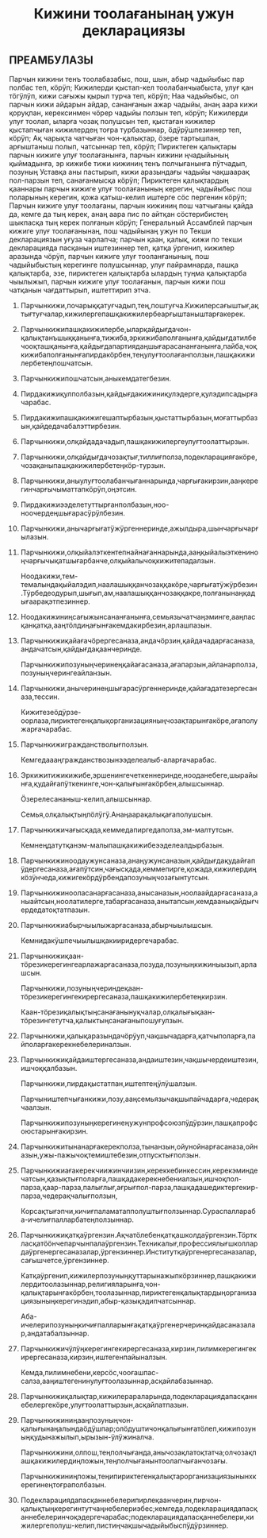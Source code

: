 <h1 align='center'>Кижини тоолағанынаң ужун декларациязы</h1>
<h2>ПРЕАМБУЛАЗЫ</h2>
<p>Парчын кижини тенъ тоолабазабыс, пош, шын, абыр чадыйыбыс пар полбас теп, кӧрӱп;
Кижилерди қыстап-кел тоолабанчыабыста, улуғ  қан тӧгӱлӱп, кижи сағыжы қырыл турча теп, кӧрӱп;
Наа чадыйыбыс, ол парчын кижи айдарын айдар, сананғанын ажар чадыйы, анаң аара кижи қоруқпан, керексинмен чӧрер чадыйы ползын теп, кӧрӱп;
Кижилерди улуғ тоолап, ыларға чозақ полушсын теп,  қыстаған кижилер қыстапчыған кижилердең тоғра турбазыннар, ӧдӱрӱшпезиннер теп, кӧрӱп;
Ақ чарықта чатчыған чон-қалықтар, ӧзере тартышпан, арғыштаныш полып, чатсыннар теп, кӧрӱп;
Пириктеген қалықтары парчын кижиге улуғ тоолағанынға, парчын кижини ңчадыйының қыймадынға, эр кижибе тижи кижиниң тенъ полчығанынға пӱтчадып,   позуның Уставқа аны пастырып, кижи аразындағы чадыйы чақшаарақ пол-парзын теп, санағанмысқа кӧрӱп;
Пириктеген  қалықтардың қааннары парчын кижиге улуғ тоолағанының  керегин, чадыйыбыс пош поларының керегин, қожа қатыш-келип иштерге сӧс пергенин кӧрӱп;
Парчын кижиге улуғ тоолағаны, парчын кижиниң пош чатчығаны қайда да, кемге да тың керек, анаң аара пис по айтқан сӧстерибистең шыкпасқа тың керек полғанын кӧрӱп;
Генеральный Ассамблей
парчын кижиге улуғ тоолағанынаң, пош чадыйынаң ужун по Текши декларациязын уғуза чарлапча; парчын қаан, қалық, кижи по текши декларацияда пасқанын иштезиннер теп, қатқа ӱргенип, кижилер аразында чӧрӱп, парчын кижиге улуғ тооланғанының, пош чадыйыбыстың керегинге полушсыннар,  улуғ пайрамнарда, пашқа  қалықтарба, эзе, пириктеген қалықтарба ылардың туңма қалықтарба чыылыжып, парчын кижиге улуғ тоолағанын, парчын кижи пош чатқанын чағдаттырып, иштеттирип этча.</p>
<ol>
  <li>
    <p>Парчынкижи,почарыққатуғчадып,тең,поштуғча.Кижилерсағыштығ,ақтығтуғчалар,кижилергепашқакижилербеарғыштаныштарғакерек.</p>
  </li>
  <li>
    <p>Парчынкижипашқакижилербе,ыларқайдығдачон-қалықтанъшыққанынға,тижиба,эркижибаполғанынға,қайдығдатилбечооқташқанынға,қайдығдапартиядаңшығарасананғанынға,пайба,чоқкижибаполғанынғапирдакӧрбен,теңулуғтоолағанползын,пашқакижилербетеңпошчатсын.</p>
  </li>
  <li>
    <p>Парчынкижипошчатсын,аныкемдатегбезин.</p>
  </li>
  <li>
    <p>Пирдакижиқулполбазын,қайдығдакижиниқулэдерге,қулэдипсадырғачарабас.</p>
  </li>
  <li>
    <p>Пирдакижипашқакижигешаптырбазын,қыстаттырбазын,моғаттырбазын,қайдедачабалэттирбезин.</p>
  </li>
  <li>
    <p>Парчынкижи,олқайдадачадып,пашқакижилергеулуғтоолаттырзын.</p>
  </li>
  <li>
    <p>Парчынкижи,олқайдығдачозақтығ,тиллиғполза,подекларацияғакӧре,чозақаныпашқакижилербетеңкӧр-турзын.</p>
  </li>
  <li>
    <p>Парчынкижи,аныулуғтоолабанчығаннарында,чарғығакирзин,ааңкерегинчарғычыматтапкӧрӱп,оңэтсин.</p>
  </li>
  <li>
    <p>Пирдакижиээделетуттырғанполбазын,ноо-ноочердеңшығарасӱрӱлбезин.</p>
  </li>
  <li>
    <p>Парчынкижи,анычарғығатӱжӱргеннеринде,ажылдыра,шынчарғычарғылазын.</p>
  </li>
  <li>
    <p>Парчынкижи,олқыйалэткентепнайнағаннарында,ааңқыйалыэткениноңчарғычықатшығарбанче,олқыйалычоқкижитепадалзын.</p>
    <p>Ноодакижи,тем-темалындақыйалэдип,наалашыққанчозаққакӧре,чарғығатӱжӱрбезин.Тӱрбедеодурып,шығып,ам,наалашыққанчозаққакре,полғанынаңқадығаарақэтпезиннер.</p>
  </li>
  <li>
    <p>Ноодакижиниңсағыжынсананғанынға,семьязычатчаңэминге,ааңпасқанқатқа,ааңтӧлдиңағынғакемдакирбезин,арлашпазын.</p>
  </li>
  <li>
    <p>Парчынкижиқайағачӧрергесаназа,андачӧрзин,қайдачадарғасаназа,андачатсын,қайдығдақаанчеринде.</p>
    <p>Парчынкижипозуныңчеринеңқайағасаназа,ағапарзын,айланарполза,позуныңчерингеайланзын.</p>
  </li>
  <li>
    <p>Парчынкижи,анычеринеңшығарасӱргеннеринде,қайағадатезергесаназа,тессин.</p>
    <p>Кижитезеӧдӱрзе-оорлаза,пириктегенқалықорганизацияныңчозақтарынғакӧре,ағаполужарғачарабас.</p>
  </li>
  <li>
    <p>Парчынкижигражданстволығползын.</p>
    <p>Кемгедаааңгражданствозынээделеалыб-аларғачарабас.</p>
  </li>
  <li>
    <p>Эркижитижикижибе,эршенингечеткеннеринде,нооданебеге,шырайынға,қудайғапӱткенинге,чон-қалығынғакӧрбен,алышсыннар.</p>
    <p>Ӧзерелесананыш-келип,алышсыннар.</p>
    <p>Семья,олқалықтыңпӧлӱгӱ.Анаңаарақалықағаполушсын.</p>
  </li>
  <li>
    <p>Парчынкижичағысқада,кеммедапиргедаполза,эм-малтутсын.</p>
    <p>Кемнеңдатутқанэм-малыпашқакижибеээделеалдырбазын.</p>
  </li>
  <li>
    <p>Парчынкижиноодаужунсаназа,анаңужунсаназын,қайдығдақудайғапӱдергесаназа,ағапӱтсин,чағысқада,кеммепирге,қожада,кижилердиңкӧзӱнчеда,кижигекӧрдӱрбендапозуныңчозағынтутсын.</p>
  </li>
  <li>
    <p>Парчынкижинооласанарғасаназа,анысаназын,ноолаайдарғасаназа,аныайтсын,ноолатилерге,табарғасаназа,анытапсын,кемдаанықайдығчердедатоқтатпазын.</p>
  </li>
  <li>
    <p>Парчынкижиабырчыылыжарғасаназа,абырчыылышсын.</p>
    <p>Кемнидакӱшпечыылышқакииридергечарабас.</p>
  </li>
  <li>
    <p>Парчынкижиқаан-тӧрезикерегингеарлажарғасаназа,позуда,позуныңкижиныызып,арлашсын.</p>
    <p>Парчынкижи,позуныңчериндеқаан-тӧрезикерегингекирергесаназа,пашқакижилербетеңкирзин.</p>
    <p>Каан-тӧрезиқалықтыңсанағанынуқчалар,олқалығықаан-тӧрезингетутча,қалыктыңсанағаныпошуғулзын.</p>
  </li>
  <li>
    <p>Парчынкижи,қалықаразындачӧрӱуп,чақшычадарға,қатчыполарға,пайполарғакерекнебелериналзын.</p>
  </li>
  <li>
    <p>Парчынкижиқайдаиштергесаназа,андаиштезин,чақшычердеиштезин,ишчоққалбазын.</p>
    <p>Парчынкижи,пирдақыстатпан,иштептеңӱлӱшалзын.</p>
    <p>Парчыништепчығанкижи,позу,ааңсемьязычақшыпайчадарға,чедерақчаалзын.</p>
    <p>Парчынкижипозуныңкерегинеңужунпрофсоюзпӱдӱрзин,пашқапрофсоюстарынғакирзин.</p>
  </li>
  <li>
    <p>Парчынкижитынанарғакерекполза,тынанзын,ойунойнарғасаназа,ойназын,ужы-пажычоқтемиштебезин,отпусктығползын.</p>
  </li>
  <li>
    <p>Парчынкижиағакерекчиижинчиизин,кереккебинкессин,керекэминдечатсын,қазықтығполарға,пашқадакерекнебениалзын,ишчоқпол-парза,қаар-парза,палығлығ,ағрығпол-парза,пашқадашедиктергекир-парза,чедерақчалығползын,</p>
    <p>Корсақтығэпчи,кичиғпаламатапполуштығползыннар.Сураспаллараба-ичелиғпалларбатеңползыннар.</p>
  </li>
  <li>
    <p>Парчынкижиқатқаӱргензин.Ақчатӧлебенқатқашколдаӱргензин.Тӧрткласқатӧӧнчепарчынпалаӱргензин.Техникалығ,профессиялығшколлардаӱргенергесаназалар,ӱргензиннер.Институтқаӱргенергесаназалар,сағышчетсе,ӱргензиннер.</p>
    <p>Катқаӱргенип,кижилерпозуныңқуттарынажыпкӧрзиннер,пашқакижилердитоолазыннар,религияларынға,чон-қалықтарынғакӧрбен,тоолазыннар,пириктегенқалықтардыңорганизациязыныңкерегинэдип,абыр-қазықэдипчатсыннар.</p>
    <p>Аба-ичелерипозуныңкичиғпалларынғақатқаӱргенерчеринқайдасаназалар,андатабалзыннар.</p>
  </li>
  <li>
    <p>Парчынкижичӱлӱңкерегингекирергесаназа,кирзин,пилимкерегингекирергесаназа,кирзин,иштегенпайыналзын.</p>
    <p>Кемда,пилимнебени,керсӧс,чооғашпас-салза,ааңиштегенинулуғтоолазыннар,асқайлабазыннар.</p>
  </li>
  <li>
    <p>Парчынкижиқалықтар,кижилерараларында,подекларациядапасқаннебелергекӧре,улуғтоолаттырзын,асқайлатпазын.</p>
  </li>
  <li>
    <p>Парчынкижиниңааңпозуныңчон-қалығынаңалындаӧдӱшпар;олӧдуштичонқалығынғатӧлеп,кижипозуныңқудынажылып,ырызын-ӱлӱжиналча.</p>
    <p>Парчынкижини,олпош,теңполчығанда,анычозақлатоқтатча;олчозақпашқакижилердиңпожын,теңполчығанынтоолапчығанчозағы.</p>
    <p>Парчынкижиниңпожы,теңипириктегенқалықтарорганизациязынынхкерегинеңтоғраполбазын.</p>
  </li>
  <li>
    <p>Подекларациядапасқаннебелерипирлеқаанчерин,пирчон-қалықтыңкерегинтутчаңнебелериэбес;кемгеда,подекларациядапасқаннебелеринчоқэдергечарабас;подекларациядапасқаннебелери,кижилергеполуш-келип,пистиңчақшычадыйыбыспӱдӱрзиннер.</p>
  </li>
</ol>